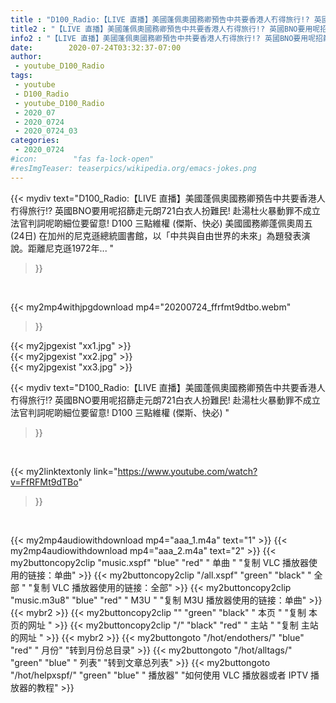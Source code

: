 ```yaml
---
title : "D100_Radio:【LIVE 直播】美國蓬佩奧國務卿預告中共要香港人冇得旅行!? 英國BNO要用呢招篩走元朗721白衣人扮難民! 赴湯杜火暴動罪不成立法官判詞呢啲細位要留意!  D100 三點維權 (傑斯、快必) "
title2 : "【LIVE 直播】美國蓬佩奧國務卿預告中共要香港人冇得旅行!? 英國BNO要用呢招篩走元朗721白衣人扮難民! 赴湯杜火暴動罪不成立法官判詞呢啲細位要留意!  D100 三點維權 (傑斯、快必) "
info2 : "【LIVE 直播】美國蓬佩奧國務卿預告中共要香港人冇得旅行!? 英國BNO要用呢招篩走元朗721白衣人扮難民! 赴湯杜火暴動罪不成立法官判詞呢啲細位要留意! D100 三點維權 (傑斯、快必) 美國國務卿蓬佩奧周五 (24日) 在加州的尼克遜總統圖書館，以「中共與自由世界的未來」為題發表演說。距離尼克遜1972年... "
date:        2020-07-24T03:32:37-07:00
author:
 - youtube_D100_Radio
tags:
 - youtube
 - D100_Radio
 - youtube_D100_Radio
 - 2020_07
 - 2020_0724
 - 2020_0724_03
categories:
 - 2020_0724
#icon:        "fas fa-lock-open"
#resImgTeaser: teaserpics/wikipedia.org/emacs-jokes.png
---
```


{{< mydiv text="D100_Radio:【LIVE 直播】美國蓬佩奧國務卿預告中共要香港人冇得旅行!? 英國BNO要用呢招篩走元朗721白衣人扮難民! 赴湯杜火暴動罪不成立法官判詞呢啲細位要留意! D100 三點維權 (傑斯、快必) 美國國務卿蓬佩奧周五 (24日) 在加州的尼克遜總統圖書館，以「中共與自由世界的未來」為題發表演說。距離尼克遜1972年... "
>}}
<br>


{{< my2mp4withjpgdownload mp4="20200724_ffrfmt9dtbo.webm"
>}}

{{< my2jpgexist "xx1.jpg" >}}<br>
{{< my2jpgexist "xx2.jpg" >}}<br>
{{< my2jpgexist "xx3.jpg" >}}<br>



{{< mydiv text="D100_Radio:【LIVE 直播】美國蓬佩奧國務卿預告中共要香港人冇得旅行!? 英國BNO要用呢招篩走元朗721白衣人扮難民! 赴湯杜火暴動罪不成立法官判詞呢啲細位要留意!  D100 三點維權 (傑斯、快必) "
>}}
<br>

{{< my2linktextonly link="https://www.youtube.com/watch?v=FfRFMt9dTBo"
>}}


<br>

{{< my2mp4audiowithdownload mp4="aaa_1.m4a"    text="1" >}}
{{< my2mp4audiowithdownload mp4="aaa_2.m4a"    text="2" >}}
{{< my2buttoncopy2clip "music.xspf"        "blue"   "red"    " 单曲 "  "复制 VLC 播放器使用的链接：单曲" >}} {{< my2buttoncopy2clip "/all.xspf"         "green"  "black"  " 全部 "  "复制 VLC 播放器使用的链接：全部" >}} {{< my2buttoncopy2clip "music.m3u8"        "blue"   "red"    " M3U  "    "复制 M3U 播放器使用的链接：单曲" >}} {{< mybr2 >}} {{< my2buttoncopy2clip ""                  "green"  "black"  " 本页 "    "复制 本页的网址 " >}} {{< my2buttoncopy2clip "/"                 "black"  "red"    " 主站 "    "复制 主站的网址 " >}} {{< mybr2 >}} {{< my2buttongoto      "/hot/endothers/"   "blue"   "red"    " 月份"   "转到月份总目录" >}} {{< my2buttongoto      "/hot/alltags/"     "green"  "blue"   " 列表"   "转到文章总列表" >}} {{< my2buttongoto      "/hot/helpxspf/"    "green"  "blue"   " 播放器" "如何使用 VLC 播放器或者 IPTV 播放器的教程" >}} 
